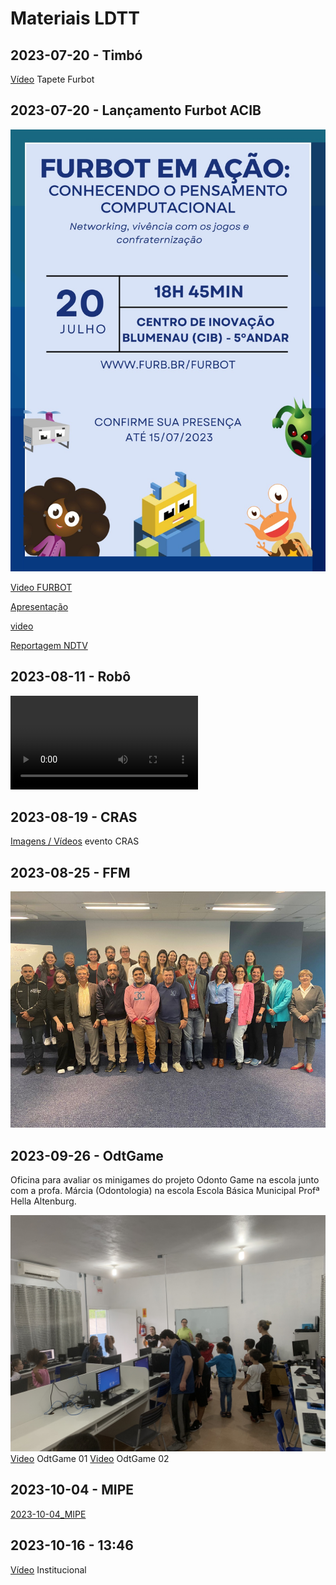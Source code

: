 # Materiais LDTT

## 2023-07-20 - Timbó

[Vídeo](./Documentos/2023-07-14_Timbo.mp4) Tapete Furbot

## 2023-07-20 - Lançamento Furbot ACIB

![image](./Documentos/2023-07-20_evento.jpeg)  

[Video FURBOT](./Documentos/2023-07-20_Video.mp4)

[Apresentação](./Documentos/2023-07-20_apresentacao.pdf)

[video](./Documentos/2023-07-20_Instagram.mp4)

[Reportagem NDTV](./Documentos/2023-07-20_NDTV.mp4)

## 2023-08-11 - Robô

![image](./Documentos/2023-08-11_Robo.mp4)

## 2023-08-19 - CRAS

[Imagens / Vídeos](./CRAS%202023-08-19/ "2023-08-19_CRAS") evento CRAS  

## 2023-08-25 - FFM

![image](./Documentos/2023-08-25_FFM.png)  

## 2023-09-26 - OdtGame

Oficina para avaliar os minigames do projeto Odonto Game na escola junto com a profa. Márcia (Odontologia) na escola Escola Básica Municipal Profª Hella Altenburg.  

![2023-09-26_OdtGame_a](./Documentos/2023-09-26_OdtGame_a.jpeg)  
[Video](./Documentos/2023-09-26_OdtGame_b.mp4) OdtGame 01
[Video](./Documentos/2023-09-26_OdtGame_c.mp4) OdtGame 02

## 2023-10-04 - MIPE

[2023-10-04_MIPE](./Documentos/2023-10-04_MIPE.pdf "2023-10-04_MIPE")  

## 2023-10-16 - 13:46

[Vídeo](./Documentos/2023-10-16_LDTT_institucional.mp4) Institucional

